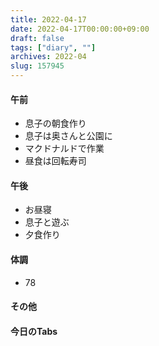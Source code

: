 ```yaml
---
title: 2022-04-17
date: 2022-04-17T00:00:00+09:00
draft: false
tags: ["diary", ""]
archives: 2022-04
slug: 157945
---
```

#### 午前
- 息子の朝食作り
- 息子は奥さんと公園に
- マクドナルドで作業
- 昼食は回転寿司
#### 午後
- お昼寝
- 息子と遊ぶ
- 夕食作り
#### 体調
- 78
#### その他
#### 今日のTabs